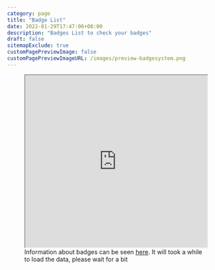 ```yaml
---
category: page
title: "Badge List"
date: 2022-01-29T17:47:06+08:00
description: "Badges List to check your badges"
draft: false
sitemapExclude: true
customPagePreviewImage: false
customPagePreviewImageURL: /images/preview-badgesystem.png
---
```

<figure><iframe id="mainframe" loading="lazy" width="100%" height="400px" style="z-index:0;" src="https://docs.google.com/spreadsheets/d/e/2PACX-1vTj1Cp8-t1ZRB4bvcuFQf-yrOHo3lFnljvG_oASNkQqUj4JISu8Xh32kBx4D2Hxlwb1k_Mm5dHfqTcV/pubhtml?gid=888744366&amp;single=true&amp;widget=true"></iframe><figcaption>Information about badges can be seen <a href="/knowledgebase/what-is-badges/">here</a>. It will took a while to load the data, please wait for a bit</figcaption></figure>